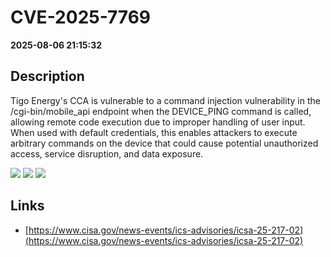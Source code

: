 # CVE-2025-7769

**2025-08-06 21:15:32**

## Description
Tigo Energy's CCA is vulnerable to a command injection vulnerability in the /cgi-bin/mobile_api endpoint when the DEVICE_PING command is called, allowing remote code execution due to improper handling of user input. When used with default credentials, this enables attackers to execute arbitrary commands on the device that could cause potential unauthorized access, service disruption, and data exposure.

![](https://img.shields.io/static/v1?label=Score&message=8.7&color=red)
![](https://img.shields.io/static/v1?label=Severity&message=HIGH&color=red)
![](https://img.shields.io/static/v1?label=CWE&message=RCE&color=green)

## Links
- [https://www.cisa.gov/news-events/ics-advisories/icsa-25-217-02](https://www.cisa.gov/news-events/ics-advisories/icsa-25-217-02)
